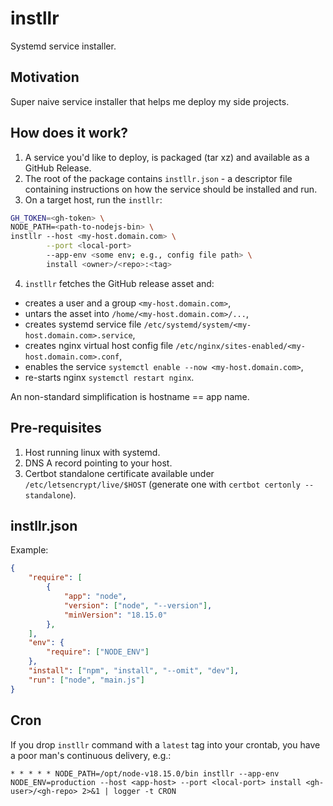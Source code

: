 # instllr

Systemd service installer.

## Motivation

Super naive service installer that helps me deploy my side projects.

## How does it work?

1. A service you'd like to deploy, is packaged (tar xz) and available as a GitHub Release.
2. The root of the package contains `instllr.json` - a descriptor file containing instructions on how the service should be installed and run.
3. On a target host, run the `instllr`:
```sh
GH_TOKEN=<gh-token> \
NODE_PATH=<path-to-nodejs-bin> \
instllr --host <my-host.domain.com> \
        --port <local-port>
        --app-env <some env; e.g., config file path> \
        install <owner>/<repo>:<tag>
```
4. `instllr` fetches the GitHub release asset and:
* creates a user and a group `<my-host.domain.com>`,
* untars the asset into `/home/<my-host.domain.com>/...`,
* creates systemd service file `/etc/systemd/system/<my-host.domain.com>.service`,
* creates nginx virtual host config file `/etc/nginx/sites-enabled/<my-host.domain.com>.conf`,
* enables the service `systemctl enable --now <my-host.domain.com>`,
* re-starts nginx `systemctl restart nginx`.

An non-standard simplification is hostname == app name.

## Pre-requisites

1. Host running linux with systemd.
2. DNS A record pointing to your host.
3. Certbot standalone certificate available under `/etc/letsencrypt/live/$HOST` (generate one with `certbot certonly --standalone`).

## instllr.json

Example:

```json
{
    "require": [
        {
            "app": "node",
            "version": ["node", "--version"],
            "minVersion": "18.15.0"
        },
    ],
    "env": {
        "require": ["NODE_ENV"]
    },
    "install": ["npm", "install", "--omit", "dev"],
    "run": ["node", "main.js"]
}
```

## Cron

If you drop `instllr` command with a `latest` tag into your crontab, you have a poor man's continuous delivery, e.g.:

```
* * * * * NODE_PATH=/opt/node-v18.15.0/bin instllr --app-env NODE_ENV=production --host <app-host> --port <local-port> install <gh-user>/<gh-repo> 2>&1 | logger -t CRON
```
